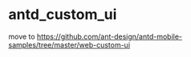# antd_custom_ui

move to https://github.com/ant-design/antd-mobile-samples/tree/master/web-custom-ui

